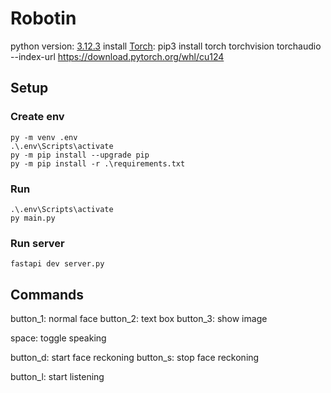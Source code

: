# Robotin


python version: [3.12.3](https://www.python.org/downloads/release/python-3123/)
install [Torch](https://pytorch.org/get-started/locally/): pip3 install torch torchvision torchaudio --index-url https://download.pytorch.org/whl/cu124


## Setup

### Create env
```
py -m venv .env
.\.env\Scripts\activate
py -m pip install --upgrade pip
py -m pip install -r .\requirements.txt
```

### Run

```
.\.env\Scripts\activate
py main.py
```

### Run server
```
fastapi dev server.py
```


## Commands

button_1: normal face
button_2: text box
button_3: show image

space: toggle speaking

button_d: start face reckoning
button_s: stop face reckoning

button_l: start listening





